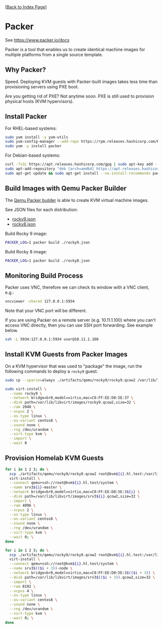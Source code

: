 [[Back to Index Page](../README.md)]

# Packer

See https://www.packer.io/docs

Packer is a tool that enables us to create identical machine images for multiple platforms from a single source template.

## Why Packer?

Speed. Deploying KVM guests with Packer-built images takes less time than provisioning servers using PXE boot.

Are you getting rid of PXE? Not anytime soon. PXE is still used to provision physical hosts (KVM hypervisors).

## Install Packer

For RHEL-based systems:

```bash
sudo yum install -y yum-utils
sudo yum-config-manager --add-repo https://rpm.releases.hashicorp.com/RHEL/hashicorp.repo
sudo yum -y install packer
```

For Debian-based systems:

```bash
curl -fsSL https://apt.releases.hashicorp.com/gpg | sudo apt-key add -
sudo apt-add-repository "deb [arch=amd64] https://apt.releases.hashicorp.com $(lsb_release -cs) main"
sudo apt-get update && sudo apt-get install --no-install-recommends packer
```

## Build Images with Qemu Packer Builder

The [Qemu Packer builder](https://www.packer.io/plugins/builders/qemu) is able to create KVM virtual machine images.

See JSON files for each distribution:

* [rocky9.json](./rocky9.json)
* [rocky8.json](./rocky8.json)

Build Rocky 9 image:

```bash
PACKER_LOG=1 packer build ./rocky9.json
```

Build Rocky 8 image:

```bash
PACKER_LOG=1 packer build ./rocky8.json
```

## Monitoring Build Process

Packer uses VNC, therefore we can check its window with a VNC client, e.g.:

```bash
vncviewer -shared 127.0.0.1:5934
```

Note that your VNC port will be different.

If you are using Packer on a remote server (e.g. 10.11.1.100) where you can't access VNC directly, then you can use SSH port forwarding. See example below.

```bash
ssh -L 5934:127.0.0.1:5934 user@10.11.1.100
```

## Install KVM Guests from Packer Images

On a KVM hypervisor that was used to "package" the image, run the following commands to deploy a `rocky9` guest:

```bash
sudo cp --sparse=always ./artifacts/qemu/rocky9/rocky9.qcow2 /var/lib/libvirt/images/

sudo virt-install \
  --name rocky9 \
  --network bridge=br0,model=virtio,mac=C0:FF:EE:D0:5E:37 \
  --disk path=/var/lib/libvirt/images/rocky9.qcow2,size=32 \
  --ram 2048 \
  --vcpus 2 \
  --os-type linux \
  --os-variant centos8 \
  --sound none \
  --rng /dev/urandom \
  --virt-type kvm \
  --import \
  --wait 0
```

## Provision Homelab KVM Guests

```bash
for i in 1 2 3; do \
  scp ./artifacts/qemu/rocky9/rocky9.qcow2 root@kvm${i}.hl.test:/var/lib/libvirt/images/srv3${i}.qcow2 && \
  virt-install \
  --connect qemu+ssh://root@kvm${i}.hl.test/system \
  --name srv3${i}-master \
  --network bridge=br0,model=virtio,mac=C0:FF:EE:D0:5E:3${i} \
  --disk path=/var/lib/libvirt/images/srv3${i}.qcow2,size=32 \
  --import \
  --ram 4096 \
  --vcpus 2 \
  --os-type linux \
  --os-variant centos8 \
  --sound none \
  --rng /dev/urandom \
  --virt-type kvm \
  --wait 0; \
done

for i in 1 2 3; do \
  scp ./artifacts/qemu/rocky9/rocky9.qcow2 root@kvm${i}.hl.test:/var/lib/libvirt/images/srv3$(($i + 3)).qcow2 && \
  virt-install \
  --connect qemu+ssh://root@kvm${i}.hl.test/system \
  --name srv3$(($i + 3))-node \
  --network bridge=br0,model=virtio,mac=C0:FF:EE:D0:5E:3$(($i + 3)) \
  --disk path=/var/lib/libvirt/images/srv3$(($i + 3)).qcow2,size=32 \
  --import \
  --ram 8192 \
  --vcpus 4 \
  --os-type linux \
  --os-variant centos8 \
  --sound none \
  --rng /dev/urandom \
  --virt-type kvm \
  --wait 0; \
done
```
